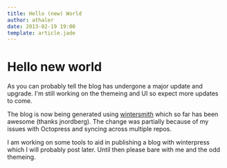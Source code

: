 ```yaml
---
title: Hello (new) World
author: athaler
date: 2013-02-19 19:00
template: article.jade
---
```


# Hello new world

As you can probably tell the blog has undergone a major update and upgrade.  I'm still working on the themeing and UI so expect more updates to come.  

<span class="more"></span>

The blog is now being generated using [wintersmith](http://jnordberg.github.com/wintersmith/) which so far has been awesome (thanks jnordberg).  The change was partially because of my issues with Octopress and syncing across multiple repos.

I am working on some tools to aid in publishing a blog with winterpress which I will probably post later.  Until then please bare with me and the odd themeing.  

